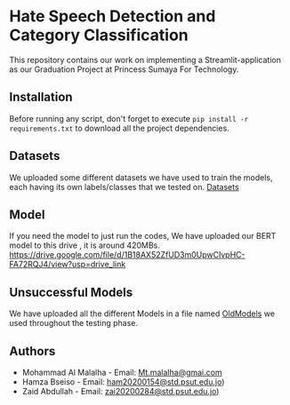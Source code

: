 
# Hate Speech Detection and Category Classification 
This repository contains our work on implementing a Streamlit-application as our Graduation Project at Princess Sumaya For Technology.





## Installation


Before running any script, don't forget to execute `pip install -r requirements.txt` to download all the project dependencies.

    
## Datasets
We uploaded some different datasets we have used to train the models, each having its own labels/classes that we tested on. [Datasets](https://github.com/Mo-Malalha/AB-Hate-Speech-GP2/tree/main/Datasets)
## Model
If you need the model to just run the codes, We have uploaded our BERT model to this drive , it is around 420MBs. 
https://drive.google.com/file/d/1B18AX52ZfUD3m0UpwCIvpHC-FA72RQJ4/view?usp=drive_link
## Unsuccessful Models

We have uploaded all the different Models in a file named [OldModels](https://github.com/Mo-Malalha/AB-Hate-Speech-GP2/tree/main/OldModels) we used throughout the testing phase.


## Authors

- Mohammad Al Malalha - Email: Mt.malalha@gmai.com
- Hamza Bseiso - Email: ham20200154@std.psut.edu.jo)
- Zaid Abdullah - Email: zai20200284@std.psut.edu.jo)



